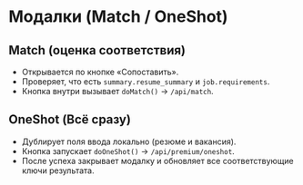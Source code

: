 # Модалки (Match / OneShot)

## Match (оценка соответствия)
- Открывается по кнопке «Сопоставить».
- Проверяет, что есть `summary.resume_summary` и `job.requirements`.
- Кнопка внутри вызывает `doMatch()` → `/api/match`.

## OneShot (Всё сразу)
- Дублирует поля ввода локально (резюме и вакансия).
- Кнопка запускает `doOneShot()` → `/api/premium/oneshot`.
- После успеха закрывает модалку и обновляет все соответствующие ключи результата.
